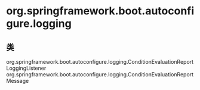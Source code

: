 # org.springframework.boot.autoconfigure.logging

## 类

org.springframework.boot.autoconfigure.logging.ConditionEvaluationReportLoggingListener
org.springframework.boot.autoconfigure.logging.ConditionEvaluationReportMessage




